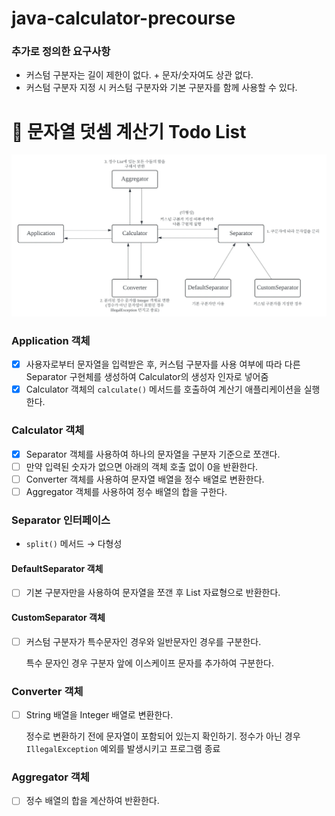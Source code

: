 # java-calculator-precourse

### 추가로 정의한 요구사항

- 커스텀 구분자는 길이 제한이 없다. + 문자/숫자여도 상관 없다.
- 커스텀 구분자 지정 시 커스텀 구분자와 기본 구분자를 함께 사용할 수 있다.

# 🧮 문자열 덧셈 계산기 Todo List

![](./architecture.png)

### Application 객체

- [x] 사용자로부터 문자열을 입력받은 후, 커스텀 구분자를 사용 여부에 따라 다른 Separator 구현체를 생성하여 Calculator의 생성자 인자로 넣어줌
- [x] Calculator 객체의 `calculate()` 메서드를 호출하여 계산기 애플리케이션을 실행한다.

### Calculator 객체

- [x] Separator 객체를 사용하여 하나의 문자열을 구분자 기준으로 쪼갠다.
- [ ] 만약 입력된 숫자가 없으면 아래의 객체 호출 없이 0을 반환한다.
- [ ] Converter 객체를 사용하여 문자열 배열을 정수 배열로 변환한다.
- [ ] Aggregator 객체를 사용하여 정수 배열의 합을 구한다.

### Separator 인터페이스

- `split()` 메서드 → 다형성

#### DefaultSeparator 객체

- [ ] 기본 구분자만을 사용하여 문자열을 쪼갠 후 List 자료형으로 반환한다.

#### CustomSeparator 객체

- [ ] 커스텀 구분자가 특수문자인 경우와 일반문자인 경우를 구분한다.

  특수 문자인 경우 구분자 앞에 이스케이프 문자를 추가하여 구분한다.

### Converter 객체

- [ ] String 배열을 Integer 배열로 변환한다.

  정수로 변환하기 전에 문자열이 포함되어 있는지 확인하기. 정수가 아닌 경우 `IllegalException` 예외를 발생시키고 프로그램 종료

### Aggregator 객체

- [ ] 정수 배열의 합을 계산하여 반환한다.